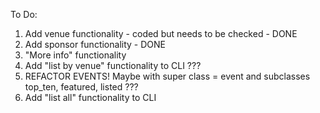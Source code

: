 To Do:

1. Add venue functionality - coded but needs to be checked - DONE
2. Add sponsor functionality - DONE
3. "More info" functionality
4. Add "list by venue" functionality to CLI ???
5. REFACTOR EVENTS! Maybe with super class = event and subclasses top_ten, featured, listed ???
6. Add "list all" functionality to CLI
